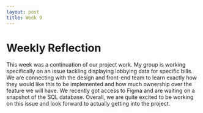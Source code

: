 ```yaml
---
layout: post
title: Week 9
---
```


# Weekly Reflection

This week was a continuation of our project work. My group is working specifically on an issue tackling displaying lobbying data for specific bills. We are connecting with the design and front-end team to learn exactly how they would like this to be implemented and how much ownership over the feature we will have. We recently got access to Figma and are waiting on a snapshot of the SQL database. Overall, we are quite excited to be working on this issue and look forward to actually getting into the project.